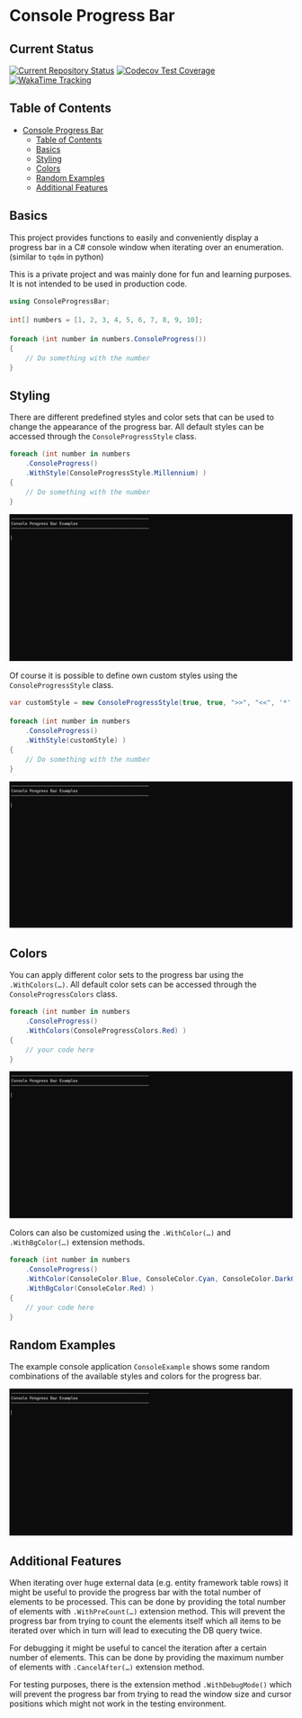 # Console Progress Bar

## Current Status

[![Current Repository Status](https://github.com/3rikF/ConsoleProgress/actions/workflows/dotnet-desktop.yml/badge.svg)](https://github.com/3rikF/ConsoleProgress/actions) 
[![Codecov Test Coverage](https://codecov.io/gh/3rikF/ConsoleProgress/graph/badge.svg?token=6DBLGNQC73)](https://codecov.io/gh/3rikF/ConsoleProgress) 
[![WakaTime Tracking](https://wakatime.com/badge/user/ccce5eac-49f0-481f-998c-1183a3cd0b18/project/22dc24f9-97a1-4b21-a674-e2b3a8c44b91.svg?Style=flat)](https://wakatime.com/badge/user/ccce5eac-49f0-481f-998c-1183a3cd0b18/project/22dc24f9-97a1-4b21-a674-e2b3a8c44b91)

## Table of Contents
- [Console Progress Bar](#console-progress-bar)
	- [Table of Contents](#table-of-contents)
	- [Basics](#basics)
	- [Styling](#styling)
	- [Colors](#colors)
	- [Random Examples](#random-examples)
	- [Additional Features](#additional-features)

## Basics

This project provides functions to easily and conveniently display a progress bar in a C# console window when iterating over an enumeration. (similar to `tqdm` in python)

This is a private project and was mainly done for fun and learning purposes. It is not intended to be used in production code.

```csharp
using ConsoleProgressBar;

int[] numbers = [1, 2, 3, 4, 5, 6, 7, 8, 9, 10];

foreach (int number in numbers.ConsoleProgress())
{
	// Do something with the number
}
```

## Styling

There are different predefined styles and color sets that can be used to change the appearance of the progress bar. All default styles can be accessed through the `ConsoleProgressStyle` class.

```csharp
foreach (int number in numbers
	.ConsoleProgress()
	.WithStyle(ConsoleProgressStyle.Millennium) )
{
	// Do something with the number
}
```

![Default Styles Example GIF](Readme/1_default_styles.gif)

Of course it is possible to define own custom styles using the `ConsoleProgressStyle` class.

```csharp
var customStyle = new ConsoleProgressStyle(true, true, ">>", "<<", '*', '#', FractionsSets.AnimationCircle),

foreach (int number in numbers
	.ConsoleProgress()
	.WithStyle(customStyle) )
{
	// Do something with the number
}
```
![Custom Styles Example GIF](Readme/2_custom_styles.gif)

## Colors

You can apply different color sets to the progress bar using the `.WithColors(…)`. All default color sets can be accessed through the `ConsoleProgressColors` class.

```csharp
foreach (int number in numbers
	.ConsoleProgress()
	.WithColors(ConsoleProgressColors.Red) )
{
	// your code here
}
```

![Default Colors Example GIF](Readme/3_default_colors.gif)

Colors can also be customized using the `.WithColor(…)` and `.WithBgColor(…)` extension methods.

```csharp
foreach (int number in numbers
	.ConsoleProgress()
	.WithColor(ConsoleColor.Blue, ConsoleColor.Cyan, ConsoleColor.DarkGray)
	.WithBgColor(ConsoleColor.Red) )
{
	// your code here
}
```

## Random Examples

The example console application `ConsoleExample` shows some random combinations of the available styles and colors for the progress bar.

![Default Colors Example GIF](Readme/4_random_examples.gif)

## Additional Features

When iterating over huge external data (e.g. entity framework table rows) it might be useful to provide the progress bar with the total number of elements to be processed. This can be done by providing the total number of elements with `.WithPreCount(…)` extension method.
This will prevent the progress bar from trying to count the elements itself which all items to be iterated over which in turn will lead to executing the DB query twice.

For debugging it might be useful to cancel the iteration after a certain number of elements. This can be done by providing the maximum number of elements with `.CancelAfter(…)` extension method.

For testing purposes, there is the extension method `.WithDebugMode()` which will prevent the progress bar from trying to read the window size and cursor positions which might not work in the testing environment.
